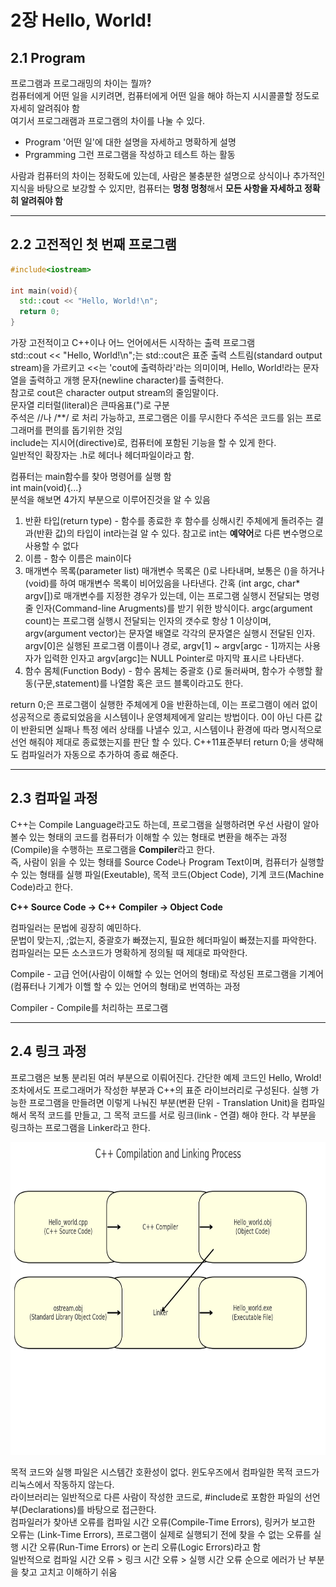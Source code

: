 # 2장 Hello, World!

## 2.1 Program

프로그램과 프로그래밍의 차이는 뭘까? <br>
컴퓨터에게 어떤 일을 시키려면, 컴퓨터에게 어떤 일을 해야 하는지 시시콜콜할 정도로 자세히 알려줘야 함 <br>
여기서 프로그래램과 프로그램의 차이를 나눌 수 있다. <br> 

  - Program
    '어떤 일'에 대한 설명을 자세하고 명확하게 설명
  - Prgramming
    그런 프로그램을 작성하고 테스트 하는 활동

사람과 컴퓨터의 차이는 정확도에 있는데, 사람은 불충분한 설명으로 상식이나 추가적인 지식을 바탕으로 보강할 수 있지만, 컴퓨터는 **멍청 멍청**해서 **모든 사항을 자세하고 정확히 알려줘야 함** 

---------------------------------------------------------

## 2.2 고전적인 첫 번째 프로그램 

```cpp
#include<iostream>

int main(void){
  std::cout << "Hello, World!\n";
  return 0;
}
```

가장 고전적이고 C++이나 어느 언어에서든 시작하는 출력 프로그램 <br>
std::cout << "Hello, World!\n";는 std::cout은 표준 출력 스트림(standard output stream)을 가르키고  <<는 'cout에 출력하라'라는 의미이며, Hello, World!라는 문자열을 출력하고 개행 문자(newline character)를 출력한다. <br>
참고로 cout은 character output stream의 줄임말이다. <br> 
문자열 리터럴(literal)은 큰따옴표(")로 구분 <br>
주석은 //나 /**/ 로 처리 가능하고, 프로그램은 이를 무시한다 주석은 코드를 읽는 프로그래머를 편의를 돕기위한 것임 <br>
include는 지시어(directive)로, 컴퓨터에 포함된 기능을 할 수 있게 한다. <br>
일반적인 확장자는 .h로 헤더나 헤더파일이라고 함. 

컴퓨터는 main함수를 찾아 명령어를 실행 함 <br>
int main(void){...} <br>
분석을 해보면 4가지 부분으로 이루어진것을 알 수 있음 <br>
1. 반환 타입(return type) - 함수를 종료한 후 함수를 싱해시킨 주체에게 돌려주는 결과(반환 값)의 타입이 int라는걸 알 수 있다. 참고로 int는 **예약어**로 다른 변수명으로 사용할 수 없다
2. 이름 - 함수 이름은 main이다
3. 매개변수 목록(parameter list) 매개변수 목록은 ()로 나타내며, 보통은 ()을 하거나 (void)를 하여 매개변수 목록이 비어있음을 나타낸다.  간혹 (int argc, char* argv[])로 매개변수를 지정한 경우가 있는데, 이는 프로그램 실행시 전달되는 명령줄 인자(Command-line Arugments)를 받기 위한 방식이다.  argc(argument count)는 프로그램 실행시 전달되는 인자의 갯수로 항상 1 이상이며, argv(argument vector)는 문자열 배열로 각각의 문자열은 실행시 전달된 인자. argv[0]은 실행된 프로그램 이름이나 경로, argv[1] ~ argv[argc - 1]까지는 사용자가 입력한 인자고 argv[argc]는 NULL Pointer로 마지막 표시르 나타낸다.
4. 함수 몸체(Function Body) - 함수 몸체는 중괄호 {}로 둘러싸며, 함수가 수행할 활동(구문,statement)를 나열함 혹은 코드 블록이라고도 한다. 

return 0;은 프로그램이 실행한 주체에게 0을 반환하는데, 이는 프로그램이 에러 없이 성공적으로 종료되었음을 시스템이나 운영체제에게 알리는 방법이다. 0이 아닌 다른 값이 반환되면 실패나 특정 에러 상태를 나낼수 있고, 시스템이나 환경에 따라 명시적으로 선언 해줘야 제대로 종료했는지를 판단 할 수 있다. C++11표준부터 return 0;을 생략해도 컴파일러가 자동으로 추가하여 종료 해준다. 

----------------------------------------------------------

## 2.3 컴파일 과정 

C++는 Compile Language라고도 하는데, 프로그램을 실행하려면 우선 사람이 알아볼수 있는 형태의 코드를 컴퓨터가 이해할 수 있는 형태로 변환을 해주는 과정(Compile)을 수행하는 프로그램을 **Compiler**라고 한다. <br>
즉, 사람이 읽을 수 있는 형태를 Source Code나 Program Text이며, 컴퓨터가 실행할 수 있는 형태를 실행 파일(Exeutable), 목적 코드(Object Code), 기계 코드(Machine Code)라고 한다. 

**C++ Source Code → C++ Compiler → Object Code**

컴파일러는 문법에 굉장히 예민하다. <br>
문법이 맞는지, ;없는지, 중괄호가 빠졌는지, 필요한 헤더파일이 빠졌는지를 파악한다. <br>
컴파일러는 모든 소스코드가 명확하게 정의될 때 제대로 파악한다. 

Compile - 고급 언어(사람이 이해할 수 있는 언어의 형태)로 작성된 프로그램을 기계어(컴퓨터나 기계가 이핼 할 수 있는 언어의 형태)로 번역하는 과정

Compiler - Compile를 처리하는 프로그램

-------------------------------------------------------------

## 2.4 링크 과정 

프로그램은 보통 분리된 여러 부분으로 이뤄어진다. 간단한 예제 코드인 Hello, Wrold! 조차에서도 프로그래머가 작성한 부분과 C++의 표준 라이브러리로 구성된다. 실행 가능한 프로그램을 만들려면 이렇게 나눠진 부분(변환 단위 - Translation Unit)을 컴파일해서 목적 코드를 만들고, 그 목적 코드를 서로 링크(link - 연결) 해야 한다. 각 부분을 링크하는 프로그램을 Linker라고 한다. 

<img src = "https://github.com/Jeon-YuSung/Jeon-YuSung.github.io/blob/main/_img/Linker%20Example%20Gpt.png" width = "700" height = "500"/>

목적 코드와 실행 파일은 시스템간 호환성이 없다. 윈도우즈에서 컴파일한 목적 코드가 리눅스에서 작동하지 않는다. <br>
라이브러리는 일반적으로 다른 사람이 작성한 코드로, #include로 포함한 파일의 선언부(Declarations)를 바탕으로 접근한다. <br>
컴파일러가 찾아낸 오류를 컴파일 시간 오류(Compile-Time Errors), 링커가 보고한 오류는 (Link-Time Errors), 프로그램이 실제로 실행되기 전에 찾을 수 없는 오류를 실행 시간 오류(Run-Time Errors) or 논리 오류(Logic Errors)라고 함 <br>
일반적으로 컴파일 시간 오류 > 링크 시간 오류 > 실행 시간 오류 순으로 에러가 난 부분을 찾고 고치고 이해하기 쉬움 
